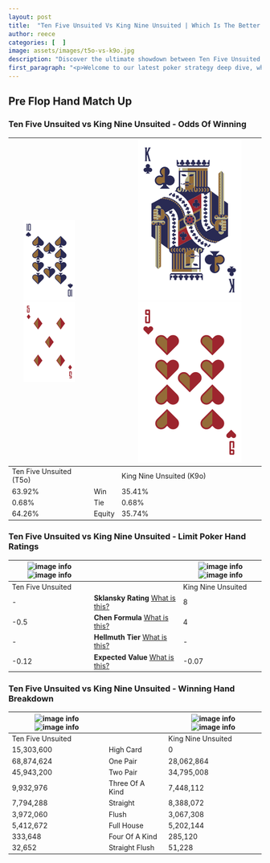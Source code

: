 ```yaml
---
layout: post
title:  "Ten Five Unsuited Vs King Nine Unsuited | Which Is The Better Hand In Poker? A Complete Guide"
author: reece
categories: [  ]
image: assets/images/t5o-vs-k9o.jpg
description: "Discover the ultimate showdown between Ten Five Unsuited and King Nine Unsuited in poker! Uncover the odds, strategies, and scenarios where one hand triumphs over the other. Get ready to up your poker game with this thrilling analysis."
first_paragraph: "<p>Welcome to our latest poker strategy deep dive, where we're pitting two distinct hands against each other in a high-stakes showdown: Ten Five Unsuited vs King Nine Unsuited.</p><p>In the dynamic world of poker, every decision counts, and knowing which hand holds the upper hand is key to your success at the table.</p><p>In this article, we'll dissect these two hands, explore the scenarios where one dominates the other, and equip you with the knowledge to make strategic choices that can tip the odds in your favor.</p><p>Get ready to unravel the intriguing dynamics of these poker hands and elevate your game to new heights.</p>"
---
```




[comment]: # (sp0)

## Pre Flop Hand Match Up

<div class="table hand-ratings" markdown="1"> 



### Ten Five Unsuited vs King Nine Unsuited - Odds Of Winning


    
| ![image info](assets/images/hand1/t.png) ![image info](assets/images/hand1/5o.png) |  | ![image info](assets/images/hand2/k.png) ![image info](assets/images/hand2/9o.png) |
| -------- | -------- | -------- |
| Ten Five Unsuited (T5o) |  | King Nine Unsuited (K9o) |
| 63.92% | Win | 35.41% |
| 0.68% | Tie | 0.68% |
| 64.26% | Equity | 35.74% |




[comment]: # (sp1)



### Ten Five Unsuited vs King Nine Unsuited - Limit Poker Hand Ratings


    
| ![image info](https://www.riverpairs.com/assets/images/hand1/t.png) ![image info](https://www.riverpairs.com/assets/images/hand1/5o.png) |  | ![image info](https://www.riverpairs.com/assets/images/hand2/k.png) ![image info](https://www.riverpairs.com/assets/images/hand2/9o.png) |
| -------- | -------- | -------- |
| Ten Five Unsuited |  | King Nine Unsuited |
| - | **Sklansky Rating** [What is this?](/sklansky-rating-explained) | 8 |
| -0.5 | **Chen Formula** [What is this?](/chen-formula-explained) | 4 |
| - | **Hellmuth Tier** [What is this?](/Hellmuth-tier-explained) | - |
| -0.12 | **Expected Value** [What is this?](/expected-value-explained) | -0.07 |




[comment]: # (sp2)



### Ten Five Unsuited vs King Nine Unsuited - Winning Hand Breakdown


    
| ![image info](https://www.riverpairs.com/assets/images/hand1/t.png) ![image info](https://www.riverpairs.com/assets/images/hand1/5o.png) |  | ![image info](https://www.riverpairs.com/assets/images/hand2/k.png) ![image info](https://www.riverpairs.com/assets/images/hand2/9o.png) |
| -------- | -------- | -------- |
| Ten Five Unsuited |  | King Nine Unsuited |
| 15,303,600 | High Card | 0 |
| 68,874,624 | One Pair | 28,062,864 |
| 45,943,200 | Two Pair | 34,795,008 |
| 9,932,976 | Three Of A Kind | 7,448,112 |
| 7,794,288 | Straight | 8,388,072 |
| 3,972,060 | Flush | 3,067,308 |
| 5,412,672 | Full House | 5,202,144 |
| 333,648 | Four Of A Kind | 285,120 |
| 32,652 | Straight Flush | 51,228 |




[comment]: # (sp3)



</div>

[comment]: # (sp4)



[comment]: # (sp5)

